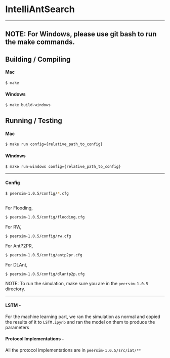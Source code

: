 # IntelliAntSearch

---

## NOTE: For Windows, please use git bash to run the make commands.

## Building / Compiling

#### Mac

```bash
$ make
```

#### Windows

```bash
$ make build-windows
```

## Running / Testing

#### Mac

```bash
$ make run config={relative_path_to_config}
```

#### Windows

```bash
$ make run-windows config={relative_path_to_config}
```

---

#### Config 

```bash
$ peersim-1.0.5/config/*.cfg
```

## 

For Flooding, 

```bash
$ peersim-1.0.5/config/flooding.cfg
```

For RW, 

```bash
$ peersim-1.0.5/config/rw.cfg
```

For AntP2PR, 

```bash
$ peersim-1.0.5/config/antp2pr.cfg
```

For DLAnt, 

```bash
$ peersim-1.0.5/config/dlantp2p.cfg
```

NOTE: To run the simulation, make sure you are in the `peersim-1.0.5` directory.

---

#### LSTM -

For the machine learning part, we ran the simulation as normal and copied the results of it to  ```LSTM.ipynb``` and ran the model on them to produce the parameters

#### Protocol Implementations -

All the protocol implementations are in ```peersim-1.0.5/src/iat/**```